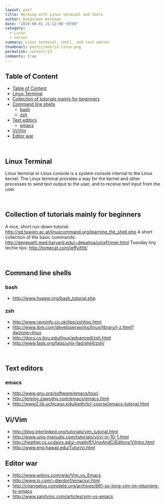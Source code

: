 ```yaml
---
layout: post
title: Working with Linux terminal and tools
author: Rangsiman Ketkaew
date: "2019-08-01 21:12:00 +0700"
category:
  - Linux
  - server
summary: Linux terminal, shell, and text editor
thumbnail: posts/cmatrix-linux.png
permalink: content/13
comments: true
---
```


## Table of Content

- [Table of Content](#table-of-content)
- [Linux Terminal](#linux-terminal)
- [Collection of tutorials mainly for beginners](#collection-of-tutorials-mainly-for-beginners)
- [Command line shells](#command-line-shells)
  - [bash](#bash)
  - [zsh](#zsh)
- [Text editors](#text-editors)
  - [emacs](#emacs)
- [Vi/Vim](#vivim)
- [Editor war](#editor-war)

<br>

## Linux Terminal

Linux terminal or Linux console is a system console internal to the Linux kernel. The Linux terminal provides a way for the kernel and other processes to send text output to the user, and to receive text input from the user.

<br>

## Collection of tutorials mainly for beginners

A nice, short run-down tutorial: <http://gd.tuwien.ac.at/linuxcommand.org/learning_the_shell.php>
A short collection of the basic commands: <http://genepath.med.harvard.edu/~depalma/unixPrimer.html>
Tuesday tiny techie tips: <http://tomecat.com/jeffy/tttt/>

<br>

## Command line shells

### bash

* <http://www.hypexr.org/bash_tutorial.php>

### zsh

* <http://www.rayninfo.co.uk/tips/zshtips.html>
* <http://www.ibm.com/developerworks/linux/library/l-z.html?dwzone=linux>
* <http://docs.cs.byu.edu/linux/advanced/zsh.html>
* <http://www.faqs.org/faqs/unix-faq/shell/zsh/>

<br>

## Text editors

### emacs

* <http://www.gnu.org/software/emacs/tour/>
* <http://jeremy.zawodny.com/emacs/emacs.html>
* <http://www2.lib.uchicago.edu/keith/tcl-course/emacs-tutorial.html>

## Vi/Vim

* <http://blog.interlinked.org/tutorials/vim_tutorial.html>
* <http://www.unix-manuals.com/tutorials/vi/vi-in-10-1.html>
* <http://heather.cs.ucdavis.edu/~matloff/UnixAndC/Editors/ViIntro.html>
* <http://www.eng.hawaii.edu/Tutor/vi.html>

## Editor war

* <http://www.wikivs.com/wiki/Vim_vs_Emacs>
* <http://www.io.com/~dierdorf/emacsvi.html>
* <http://changelog.complete.org/archives/661-so-long-vim-im-returning-to-emacs>
* <http://www.sanityinc.com/articles/vim-vs-emacs>
